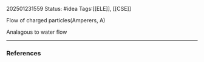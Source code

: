 202501231559
Status: #idea
Tags:[[ELE]], [[CSE]]

Flow of charged particles(Amperers, A)

Analagous to water flow

---
### References